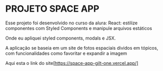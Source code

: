 <h1>PROJETO SPACE APP</h1>

<p>Esse projeto foi desenvolvido no curso da alura: React: estilize componentes com Styled Components e manipule arquivos estáticos</p>
<p>Onde eu apliquei styled components, modals e JSX.</p>
<p>A aplicação se baseia em um site de fotos espaciais dividos em tópicos, com funcionalidades como favoritar e expandir a imagem</p>

Aqui esta o link do site[https://space-app-gilt-one.vercel.app/]
